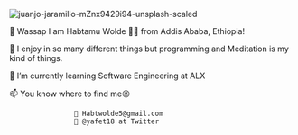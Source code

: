 ![juanjo-jaramillo-mZnx9429i94-unsplash-scaled](https://user-images.githubusercontent.com/39864976/202446966-534b4c3f-1bf4-42c4-b2d9-abceeb05a439.jpg)

👋 Wassap I am Habtamu Wolde 🧑‍💻 from Addis Ababa, Ethiopia!

👀 I enjoy in so many different things but programming and Meditation is my kind of things.

🌱 I’m currently learning Software Engineering at ALX

📫 You know where to find me😉 

                    📧 Habtwolde5@gmail.com
                    🦜 @yafet18 at Twitter

